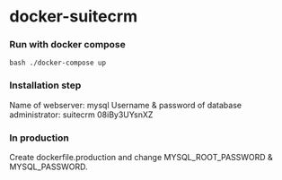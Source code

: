 # docker-suitecrm

### Run with docker compose

``bash
  ./docker-compose up
``
### Installation step

Name of webserver: mysql
Username & password of database administrator: suitecrm 08iBy3UYsnXZ

### In production 

Create dockerfile.production and change MYSQL_ROOT_PASSWORD & MYSQL_PASSWORD.

